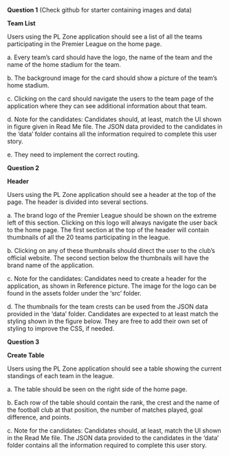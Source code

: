 **Question 1** (Check github for starter containing images and data)

**Team List**

Users using the PL Zone application should see a list of all the teams participating in the Premier League on the home page.

a. Every team’s card should have the logo, the name of the team and the name of the home stadium for the team.

b. The background image for the card should show a picture of the team’s home stadium.

c. Clicking on the card should navigate the users to the team page of the application where they can see additional information about that team.

d. Note for the candidates: Candidates should, at least, match the UI shown in figure given in Read Me file. The JSON data provided to the candidates in the ‘data’ folder contains all the information required to complete this user story.

e. They need to implement the correct routing.




**Question 2**

**Header**

Users using the PL Zone application should see a header at the top of the page. The header is divided into several sections.

a. The brand logo of the Premier League should be shown on the extreme left of this section. Clicking on this logo will always navigate the user back to the home page. The first section at the top of the header will contain thumbnails of all the 20 teams participating in the league.

b. Clicking on any of these thumbnails should direct the user to the club’s official website. The second section below the thumbnails will have the brand name of the application.

c. Note for the candidates: Candidates need to create a header for the application, as shown in Reference picture. The image for the logo can be found in the assets folder under the ‘src’ folder.

d. The thumbnails for the team crests can be used from the JSON data provided in the ‘data’ folder. Candidates are expected to at least match the styling shown in the figure below. They are free to add their own set of styling to improve the CSS, if needed.


**Question 3**

**Create Table**

Users using the PL Zone application should see a table showing the current standings of each team in the league.

a. The table should be seen on the right side of the home page.

b. Each row of the table should contain the rank, the crest and the name of the football club at that position, the number of matches played, goal difference, and points.

c. Note for the candidates: Candidates should, at least, match the UI shown in the Read Me file. The JSON data provided to the candidates in the ‘data’ folder contains all the information required to complete this user story.
